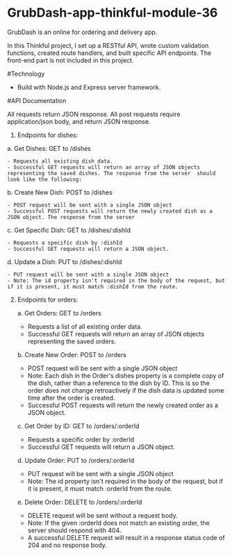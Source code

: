 # GrubDash-app-thinkful-module-36

GrubDash is an online for ordering and delivery app.

In this Thinkful project, I set up a RESTful API, wrote custom validation functions, created route handlers, and built specific API endpoints. The front-end part is not included in this project.

#Technology
- Build with Node.js and Express server framework.

#API Documentation

All requests return JSON response. All post requests require application/json body, and return JSON response.

1. Endpoints for dishes:

  a. Get Dishes: GET to /dishes
  
    - Requests all existing dish data.
    - Successful GET requests will return an array of JSON objects representing the saved dishes. The response from the server  should look like the following:
    
  b. Create New Dish: POST to /dishes

    - POST request will be sent with a single JSON object 
    - Successful POST requests will return the newly created dish as a JSON object. The response from the server
   
  c. Get Specific Dish: GET to /dishes/:dishId

    - Requests a specific dish by :dishId
    - Successful GET requests will return a JSON object. 
    
  d. Update a Dish: PUT to /dishes/:dishId

    - PUT request will be sent with a single JSON object
    - Note: The id property isn't required in the body of the request, but if it is present, it must match :dishId from the route.
    
    
2. Endpoints for orders:

    a. Get Orders: GET to /orders

      - Requests a list of all existing order data.
      - Successful GET requests will return an array of JSON objects representing the saved orders. 
      
    b. Create New Order: POST to /orders

      - POST request will be sent with a single JSON object 
      - Note: Each dish in the Order's dishes property is a complete copy of the dish, rather than a reference to the dish by ID. This is so the order does not change retroactively if the dish data is updated some time after the order is created.
      - Successful POST requests will return the newly created order as a JSON object. 
      
      
    c. Get Order by ID: GET to /orders/:orderId

      - Requests a specific order by :orderId
      - Successful GET requests will return a JSON object. 
      
    d. Update Order: PUT to /orders/:orderId

      - PUT request will be sent with a single JSON object
      - Note: The id property isn't required in the body of the request, but if it is present, it must match :orderId from the route.
      
    e. Delete Order: DELETE to /orders/:orderId

      - DELETE request will be sent without a request body.
      - Note: If the given :orderId does not match an existing order, the server should respond with 404.
      - A successful DELETE request will result in a response status code of 204 and no response body.
